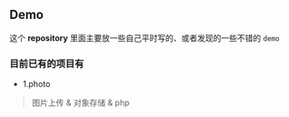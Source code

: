 ## Demo
这个 **repository** 里面主要放一些自己平时写的、或者发现的一些不错的 `demo`
### 目前已有的项目有
* 1.photo
> 图片上传 & 对象存储 & php
